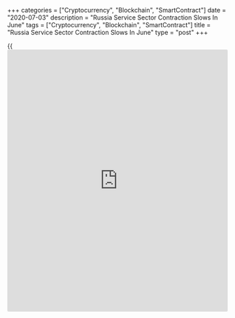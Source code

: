 +++
categories = ["Cryptocurrency", "Blockchain", "SmartContract"]
date = "2020-07-03"
description = "Russia Service Sector Contraction Slows In June"
tags = ["Cryptocurrency", "Blockchain", "SmartContract"]
title = "Russia Service Sector Contraction Slows In June"
type = "post"
+++

{{<iframe id="large-banner" src="https://www.bounty.group/#slide=14.0" width="100%" height="600" scrolling="no" style="border: 0px solid rgb(216, 221, 230); border-radius: 3px;">}}

Russia's service sector contraction was the slowest in four months in
June as firms started reopening after the restrictions to slow the
spread of the [coronavirus][1] were eased, survey data from IHS Markit
showed on Friday

The services Purchasing Managers' Index rose to 47.8 in June from 35.9
in May. Any reading below 50 indicates contraction in the sector.

The pace of decline in output and new [business][2] eased with the rate
of contraction in the latter being the slowest in four months.

Export sales decreased in June at sharp rate, albeit slower than April's
record. Employment fell further with the rate of contraction fastest
since January 2016.

Backlogs of work declined steeply in June with the rate of reduction
fastest in the long-run series average.

The degree of confidence was below the series trend as the pandemic
continued to weigh on expectations.

Output prices fell in June, while input prices rose as suppliers began
to hike costs as demand for inputs increased.

The composite output index increased to 48.9 in June from 35.0 in May.
That marked the slowest decline in activity since February.

"The damage done in the second quarter looks set to weigh on economic
growth as our latest forecast for 2020 indicates an expected 8.6 percent
decline in GDP," Siân Jones, economist at IHS Markit, said.

For comments and feedback [contact](https://www.playgroundfx.com/contact/): editorial@rtt[news](https://www.letsplayfx.com/blog/forex-news-website/).com

[Economic News][3]

 **What parts of the world are seeing the best (and worst) economic
performances lately? Click[here][4] to check out our [Econ Scorecard][4]
and find out! See up-to-the-moment [ranking](https://www.playgroundfx.com/blog/crypto-exchange-ranking/)s for the best and worst
performers in [GDP][5], [unemployment rate][6], [inflation][7] and much
more.**

   1. www.rtt[news](https://www.letsplayfx.com/blog/forex-news-website/).com/list/coronavirus.aspx
   2. www.rtt[news](https://www.letsplayfx.com/blog/forex-news-website/).com/Content/Business.aspx
   3. www.rtt[news](https://www.letsplayfx.com/blog/forex-news-website/).com/Content/EconomicNews.aspx
   4. www.rtt[news](https://www.letsplayfx.com/blog/forex-news-website/).com/economic-scorecard/world-rank/PPI/highest-performance.aspx
   5. www.rtt[news](https://www.letsplayfx.com/blog/forex-news-website/).com/economic-scorecard/world-rank/GDP/highest-performance.aspx
   6. www.rtt[news](https://www.letsplayfx.com/blog/forex-news-website/).com/economic-scorecard/world-rank/unemployment-rate/lowest-performance.aspx
   7. www.rtt[news](https://www.letsplayfx.com/blog/forex-news-website/).com/economic-scorecard/world-rank/CPI/highest-performance.aspx